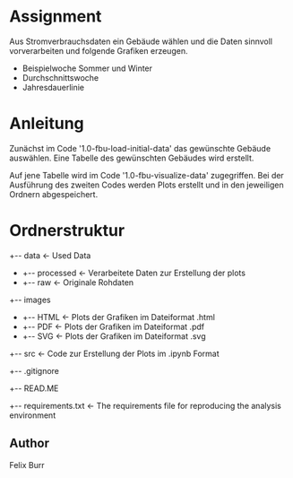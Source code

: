 # Assignment 
Aus Stromverbrauchsdaten ein Gebäude wählen und die Daten sinnvoll vorverarbeiten und folgende Grafiken erzeugen.
- Beispielwoche Sommer und Winter
- Durchschnittswoche
- Jahresdauerlinie

# Anleitung
Zunächst im Code '1.0-fbu-load-initial-data' das gewünschte Gebäude auswählen. Eine Tabelle des gewünschten Gebäudes wird erstellt. 

Auf jene Tabelle wird im Code '1.0-fbu-visualize-data' zugegriffen. 
Bei der Ausführung des zweiten Codes werden Plots erstellt und in den jeweiligen Ordnern abgespeichert.  

# Ordnerstruktur
+-- data                     <-  Used Data
-  +-- processed             <-  Verarbeitete Daten zur Erstellung der plots
-   +-- raw                  <-  Originale Rohdaten
  
+-- images
-   +-- HTML                 <-  Plots der Grafiken im Dateiformat .html
-   +-- PDF                  <-  Plots der Grafiken im Dateiformat .pdf
-   +-- SVG                  <-  Plots der Grafiken im Dateiformat .svg  
  
+-- src                      <-  Code zur Erstellung der Plots im .ipynb Format

+-- .gitignore

+-- READ.ME

+-- requirements.txt    <- The requirements file for reproducing the analysis environment



## Author 
Felix Burr